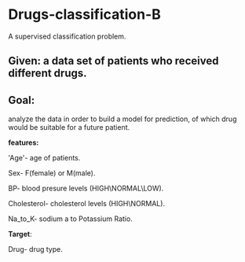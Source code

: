 # Drugs-classification-B
A supervised classification problem. 

## **Given:** a data set of patients who received different drugs.


## **Goal:** 
analyze the data in order to build a model for prediction, of which drug would be suitable for a future patient.


**features:**

'Age'- age of patients.

Sex- F(female) or M(male).

BP- blood presure levels (HIGH\NORMAL\LOW).

Cholesterol- cholesterol levels (HIGH\NORMAL).

Na_to_K- sodium a to Potassium Ratio.


**Target**:

Drug- drug type.
